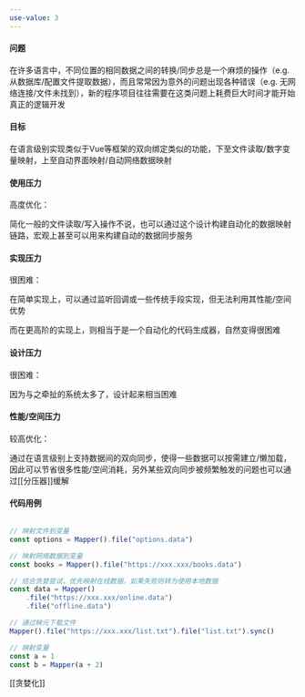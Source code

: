 ```yaml
---
use-value: 3
---
```

#### 问题

在许多语言中，不同位置的相同数据之间的转换/同步总是一个麻烦的操作（e.g. 从数据库/配置文件提取数据），而且常常因为意外的问题出现各种错误（e.g. 无网络连接/文件未找到），新的程序项目往往需要在这类问题上耗费巨大时间才能开始真正的逻辑开发

#### 目标

在语言级别实现类似于Vue等框架的双向绑定类似的功能，下至文件读取/数字变量映射，上至自动界面映射/自动网络数据映射

#### 使用压力

高度优化：

简化一般的文件读取/写入操作不说，也可以通过这个设计构建自动化的数据映射链路，宏观上甚至可以用来构建自动的数据同步服务

#### 实现压力

很困难：

在简单实现上，可以通过监听回调或一些传统手段实现，但无法利用其性能/空间优势

而在更高阶的实现上，则相当于是一个自动化的代码生成器，自然变得很困难

#### 设计压力

很困难：

因为与之牵扯的系统太多了，设计起来相当困难

#### 性能/空间压力

较高优化：

通过在语言级别上支持数据间的双向同步，使得一些数据可以按需建立/懒加载，因此可以节省很多性能/空间消耗，另外某些双向同步被频繁触发的问题也可以通过[[分压器]]缓解

#### 代码用例

```js

// 映射文件到变量
const options = Mapper().file("options.data")

// 映射网络数据到变量
const books = Mapper().file("https://xxx.xxx/books.data")

// 结合贪婪尝试，优先映射在线数据，如果失败则转为使用本地数据
const data = Mapper()
    .file("https://xxx.xxx/online.data")
    .file("offline.data")

// 通过映元下载文件
Mapper().file("https://xxx.xxx/list.txt").file("list.txt").sync()

// 映射变量
const a = 1
const b = Mapper(a + 2)

```

[[贪婪化]]
